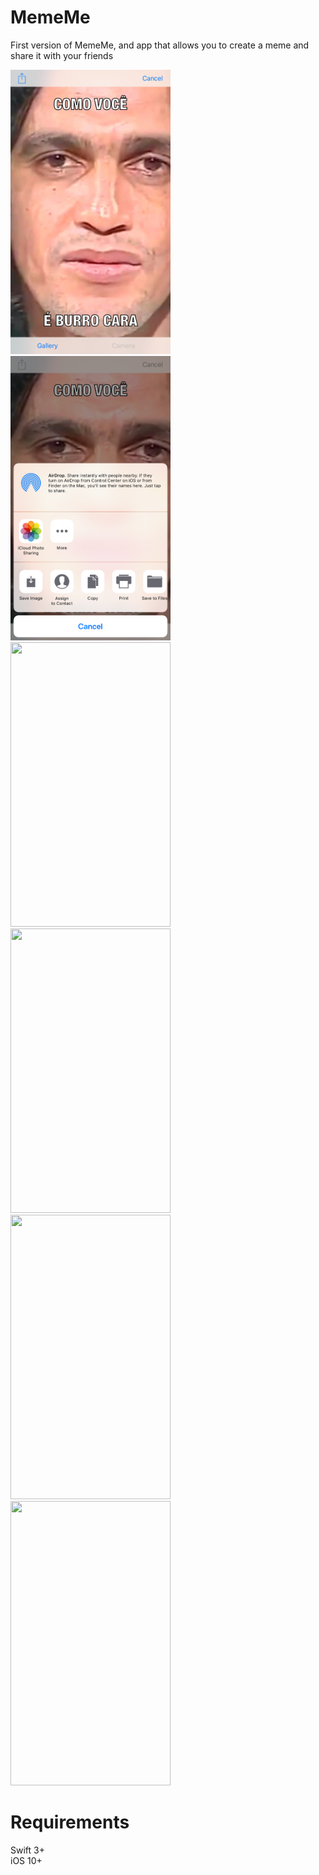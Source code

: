 # MemeMe
First version of MemeMe, and app that allows you to create a meme and share it with your friends

<p>
<img src='Screenshots/Screenshot1.png' width='256' height='455' />
<img src='Screenshots/Screenshot2.png' width='256' height='455' />
<img src='Screenshots/Screenshot3.png' width='256' height='455' />
<img src='Screenshots/Screenshot4.png' width='256' height='455' />
<img src='Screenshots/Screenshot5.png' width='256' height='455' />
<img src='Screenshots/Screenshot6.png' width='256' height='455' />
</p>

# Requirements
Swift 3+ <br/>
iOS 10+
